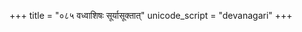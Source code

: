 +++
title = "०८५ वध्वाशिषः सूर्यासूक्तात्"
unicode_script = "devanagari"
+++

<div class="js_include" url="../../../../mantraH/AdityaH/Rk/raibhy_AsId_anudeyI/"  newLevelForH1="2" includeTitle="false"> </div>  
<div class="js_include" url="../../../../mantraH/misc-devas/Rk/dAmpatyam/vadhvAshiShaH_sUryAsUktAt/"  newLevelForH1="2" includeTitle="false"> </div>  

